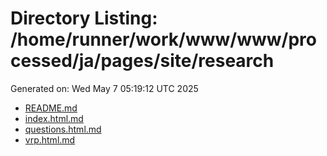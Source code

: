 # Directory Listing: /home/runner/work/www/www/processed/ja/pages/site/research
Generated on: Wed May  7 05:19:12 UTC 2025

- [README.md](README.md)
- [index.html.md](index.html.md)
- [questions.html.md](questions.html.md)
- [vrp.html.md](vrp.html.md)
